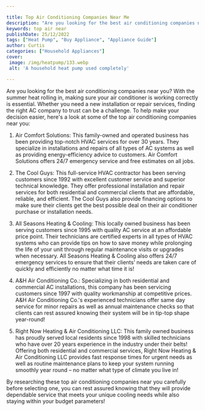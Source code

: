 ```yaml
---

title: Top Air Conditioning Companies Near Me
description: "Are you looking for the best air conditioning companies near you? With the summer heat rolling in, making sure your air conditione...see more detail"
keywords: top air near
publishDate: 25/12/2022
tags: ["Heat Pump", "Buy Appliance", "Appliance Guide"]
author: Curtis
categories: ["Household Appliances"]
cover: 
 image: /img/heatpump/133.webp
 alt: 'A household heat pump used completely'

---
```


Are you looking for the best air conditioning companies near you? With the summer heat rolling in, making sure your air conditioner is working correctly is essential. Whether you need a new installation or repair services, finding the right AC company to trust can be a challenge. To help make your decision easier, here's a look at some of the top air conditioning companies near you:

1. Air Comfort Solutions: This family-owned and operated business has been providing top-notch HVAC services for over 30 years. They specialize in installations and repairs of all types of AC systems as well as providing energy-efficiency advice to customers. Air Comfort Solutions offers 24/7 emergency service and free estimates on all jobs.

2. The Cool Guys: This full-service HVAC contractor has been serving customers since 1992 with excellent customer service and superior technical knowledge. They offer professional installation and repair services for both residential and commercial clients that are affordable, reliable, and efficient. The Cool Guys also provide financing options to make sure their clients get the best possible deal on their air conditioner purchase or installation needs.

3. All Seasons Heating & Cooling: This locally owned business has been serving customers since 1995 with quality AC service at an affordable price point. Their technicians are certified experts in all types of HVAC systems who can provide tips on how to save money while prolonging the life of your unit through regular maintenance visits or upgrades when necessary. All Seasons Heating & Cooling also offers 24/7 emergency services to ensure that their clients’ needs are taken care of quickly and efficiently no matter what time it is!

4. A&H Air Conditioning Co.: Specializing in both residential and commercial AC installations, this company has been servicing customers since 1997 with quality workmanship at competitive prices. A&H Air Conditioning Co.'s experienced technicians offer same day service for minor repairs as well as annual maintenance checks so that clients can rest assured knowing their system will be in tip-top shape year-round! 

 
5. Right Now Heating & Air Conditioning LLC: This family owned business has proudly served local residents since 1998 with skilled technicians who have over 20 years experience in the industry under their belts! Offering both residential and commercial services, Right Now Heating & Air Conditioning LLC provides fast response times for urgent needs as well as routine maintenance plans to keep your system running smoothly year round – no matter what type of climate you live in! 

 By researching these top air conditioning companies near you carefully before selecting one, you can rest assured knowing that they will provide dependable service that meets your unique cooling needs while also staying within your budget parameters!
